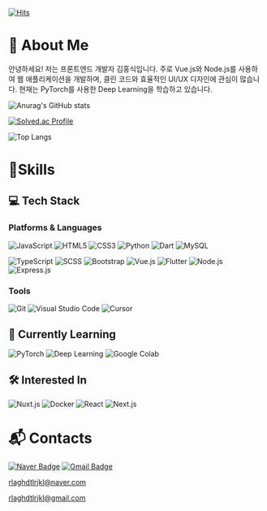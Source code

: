 [![Hits](https://hits.seeyoufarm.com/api/count/incr/badge.svg?url=https%3A%2F%2Fgithub.com%2Frlaghdtlr&count_bg=%2379C83D&title_bg=%23555555&icon=&icon_color=%23E7E7E7&title=hits&edge_flat=false)](https://hits.seeyoufarm.com)
# 👋 About Me
안녕하세요! 저는 프론트엔드 개발자 김홍식입니다. 주로 Vue.js와 Node.js를 사용하여 웹 애플리케이션을 개발하며, 클린 코드와 효율적인 UI/UX 디자인에 관심이 많습니다. 현재는 PyTorch를 사용한 Deep Learning을 학습하고 있습니다.

![Anurag's GitHub stats](https://github-readme-stats.vercel.app/api?username=rlaghdtlr&show_icons=true&theme=radical)

[![Solved.ac Profile](http://mazassumnida.wtf/api/v2/generate_badge?boj=rlaghdtlrjkl)](https://solved.ac/rlaghdtlrjkl/)

![Top Langs](https://github-readme-stats.vercel.app/api/top-langs/?username=rlaghdtlr&layout=compact)


# 💪Skills
## 💻 Tech Stack
### Platforms & Languages
![JavaScript](https://img.shields.io/badge/JavaScript-F7DF1E.svg?&style=for-the-badge&logo=JavaScript&logoColor=white)
![HTML5](https://img.shields.io/badge/HTML5-E34F26.svg?&style=for-the-badge&logo=HTML5&logoColor=white)
![CSS3](https://img.shields.io/badge/CSS3-1572B6.svg?&style=for-the-badge&logo=CSS3&logoColor=white)
![Python](https://img.shields.io/badge/Python-3776AB.svg?&style=for-the-badge&logo=Python&logoColor=white)
![Dart](https://img.shields.io/badge/Dart-0175C2.svg?&style=for-the-badge&logo=Dart&logoColor=white)
![MySQL](https://img.shields.io/badge/MySQL-4479A1.svg?&style=for-the-badge&logo=MySQL&logoColor=white)

![TypeScript](https://img.shields.io/badge/TypeScript-3178C6.svg?&style=for-the-badge&logo=TypeScript&logoColor=white)
![SCSS](https://img.shields.io/badge/SCSS-CC6699.svg?&style=for-the-badge&logo=Sass&logoColor=white)
![Bootstrap](https://img.shields.io/badge/Bootstrap-7952B3.svg?&style=for-the-badge&logo=Bootstrap&logoColor=white)
![Vue.js](https://img.shields.io/badge/Vue.js-4FC08D.svg?&style=for-the-badge&logo=Vue.js&logoColor=white)
![Flutter](https://img.shields.io/badge/Flutter-02569B.svg?&style=for-the-badge&logo=Flutter&logoColor=white)
![Node.js](https://img.shields.io/badge/Node.js-339933.svg?&style=for-the-badge&logo=Node.js&logoColor=white)
![Express.js](https://img.shields.io/badge/Express.js-000000.svg?&style=for-the-badge&logo=Express&logoColor=white)

### Tools
![Git](https://img.shields.io/badge/Git-F05032.svg?&style=for-the-badge&logo=Git&logoColor=white)
![Visual Studio Code](https://img.shields.io/badge/Visual%20Studio%20Code-007ACC.svg?&style=for-the-badge&logo=Visual%20Studio%20Code&logoColor=white)
![Cursor](https://img.shields.io/badge/Cursor-008080.svg?&style=for-the-badge&logo=Cursor&logoColor=white)

## 🌱 Currently Learning
![PyTorch](https://img.shields.io/badge/PyTorch-EE4C2C.svg?&style=for-the-badge&logo=PyTorch&logoColor=white)
![Deep Learning](https://img.shields.io/badge/Deep%20Learning-00599C.svg?&style=for-the-badge&logo=DeepLearning&logoColor=white)
![Google Colab](https://img.shields.io/badge/Google%20Colab-F9AB00.svg?&style=for-the-badge&logo=Google%20Colab&logoColor=white)

## 🛠️ Interested In
![Nuxt.js](https://img.shields.io/badge/Nuxt.js-00C58E.svg?&style=for-the-badge&logo=Nuxt.js&logoColor=white)
![Docker](https://img.shields.io/badge/Docker-2496ED.svg?&style=for-the-badge&logo=Docker&logoColor=white)
![React](https://img.shields.io/badge/React-61DAFB.svg?&style=for-the-badge&logo=React&logoColor=white)
![Next.js](https://img.shields.io/badge/Next.js-000000.svg?&style=for-the-badge&logo=Next.js&logoColor=white)

<!--
## 🚀 Projects
- **[프로젝트 이름](프로젝트 링크)**: 프로젝트에 대한 간단한 설명. 이 프로젝트에서 사용된 주요 기술 (Vue.js, Node.js, MySQL 등) 및 기여 내용.
- **[프로젝트 이름](프로젝트 링크)**: 프로젝트에 대한 간단한 설명. 이 프로젝트에서 사용된 주요 기술 및 기여 내용.
-->

# :mailbox_with_mail: Contacts
<!--[![Tech Blog Badge](http://img.shields.io/badge/-Tech%20blog-black?style=flat-square&logo=github&link=https://mypage.tistory.com/)](https://mypage.tistory.com/) -->
[![Naver Badge](https://img.shields.io/badge/Naver-03C75A?style=flat-square&logo=Naver&logoColor=white&link=mailto:rlaghdtlrjkl@naver.com)](mailto:rlaghdtlrjkl@naver.com)
[![Gmail Badge](https://img.shields.io/badge/Gmail-d14836?style=flat-square&logo=Gmail&logoColor=white&link=mailto:rlaghdtlrjkl@gmail.com)](mailto:rlaghdtlrjkl@gmail.com)

rlaghdtlrjkl@naver.com

rlaghdtlrjkl@gmail.com

<!--
**rlaghdtlr/rlaghdtlr** is a ✨ _special_ ✨ repository because its `README.md` (this file) appears on your GitHub profile.

Here are some ideas to get you started:

- 🔭 I’m currently working on ...
- 🌱 I’m currently learning ...
- 👯 I’m looking to collaborate on ...
- 🤔 I’m looking for help with ...
- 💬 Ask me about ...
- 📫 How to reach me: ...
- 😄 Pronouns: ...
- ⚡ Fun fact: ...
-->
